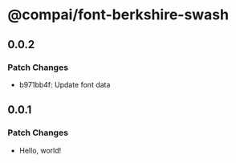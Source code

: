 # @compai/font-berkshire-swash

## 0.0.2

### Patch Changes

- b971bb4f: Update font data

## 0.0.1

### Patch Changes

- Hello, world!
